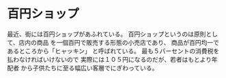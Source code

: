 # 百円ショップ

最近、街には百円ショップがあふれている。
百円ショップというのは原則として、店内の商品
を一個百円で販売する形態の小売店であり、
商品が百円均一であるところから「ヒャッキン」
と呼ばれている。
最も５パーセントの消費税を払わなければいけないので
実際には１０５円になるのだが、若者はもとより年配者
から子供たちに至る幅広い客層でにぎわっている。
